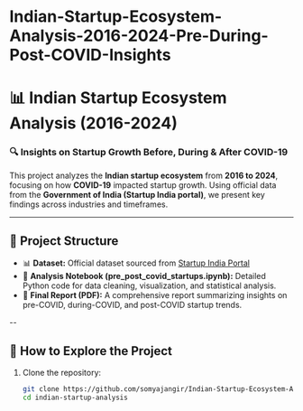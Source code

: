 # Indian-Startup-Ecosystem-Analysis-2016-2024-Pre-During-Post-COVID-Insights
# 📊 Indian Startup Ecosystem Analysis (2016-2024)

### 🔍 Insights on Startup Growth Before, During & After COVID-19

This project analyzes the **Indian startup ecosystem** from **2016 to 2024**, focusing on how **COVID-19** impacted startup growth. Using official data from the **Government of India (Startup India portal)**, we present key findings across industries and timeframes.

---

## 📂 Project Structure

- 📊 **Dataset:** Official dataset sourced from [Startup India Portal](https://www.startupindia.gov.in)  
- 📘 **Analysis Notebook (pre_post_covid_startups.ipynb):** Detailed Python code for data cleaning, visualization, and statistical analysis.  
- 📄 **Final Report (PDF):** A comprehensive report summarizing insights on pre-COVID, during-COVID, and post-COVID startup trends.  

--




## 📌 How to Explore the Project

1. Clone the repository:  
   ```bash
   git clone https://github.com/somyajangir/Indian-Startup-Ecosystem-Analysis-2016-2024-Pre-During-Post-COVID-Insights.git
   cd indian-startup-analysis

